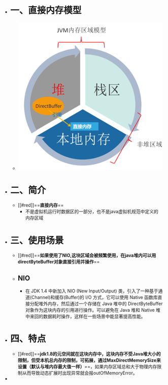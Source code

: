 - # 一、直接内存模型
	- ![image.png](../assets/image_1689393478412_0.png)
- # 二、简介
	- [[#red]]==**直接内存**==
		- 不是虚拟机运行时数据区的一部分，也不是java虚拟机规范中定义的内存区域
- # 三、使用场景
	- [[#red]]==**如果使用了NIO,这块区域会被频繁使用，在java堆内可以用directByteBuffer对象直接引用并操作**==
	- ## NIO
		- 在 JDK 1.4 中新加入 NIO (New Input/Output) 类，引入了一种基于通道(Channel)和缓存(Buffer)的 I/O 方式，它可以使用 Native 函数库直接分配堆外内存，然后通过一个存储在 Java 堆中的 DirectByteBuffer 对象作为这块内存的引用进行操作。可以避免在 Java 堆和 Native 堆中来回的数据耗时操作，这样在一些场景中能显著提高性能。
- # 四、特点
	- [[#red]]==**jdk1.8的元空间就在这块内存中，这块内存不受Java堆大小的限制，但受本机总内存的限制，可拓展，通过MaxDirectMemorySize来设置（默认与堆内存最大值一样）**==，如果内存区域总和大于物理内存限制从而导致动态扩展时出现异常就会报outOfMemoryError。
-